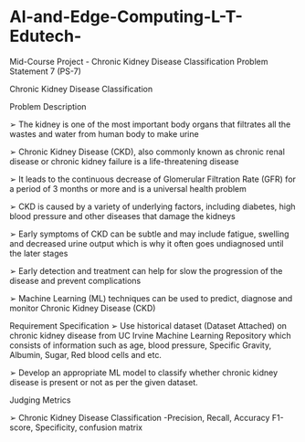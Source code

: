 # AI-and-Edge-Computing-L-T-Edutech-
Mid-Course Project - Chronic Kidney Disease Classification
Problem Statement 7 (PS-7)

Chronic Kidney Disease Classification

Problem Description

  ➢ The kidney is one of the most important body organs that filtrates all the wastes and
    water from human body to make urine
    
  ➢ Chronic Kidney Disease (CKD), also commonly known as chronic renal disease or
    chronic kidney failure is a life-threatening disease
    
  ➢ It leads to the continuous decrease of Glomerular Filtration Rate (GFR) for a period of
    3 months or more and is a universal health problem
    
  ➢ CKD is caused by a variety of underlying factors, including diabetes, high blood pressure
    and other diseases that damage the kidneys
    
  ➢ Early symptoms of CKD can be subtle and may include fatigue, swelling and decreased
    urine output which is why it often goes undiagnosed until the later stages

  ➢ Early detection and treatment can help for slow the progression of the disease and
    prevent complications
    
  ➢ Machine Learning (ML) techniques can be used to predict, diagnose and monitor
    Chronic Kidney Disease (CKD)
    
    

Requirement Specification
  ➢ Use historical dataset (Dataset Attached) on chronic kidney disease from UC Irvine
    Machine Learning Repository which consists of information such as age, blood
    pressure, Specific Gravity, Albumin, Sugar, Red blood cells and etc.
    
  ➢ Develop an appropriate ML model to classify whether chronic kidney disease is present or
    not as per the given dataset.
    
  Judging Metrics
  
  ➢ Chronic Kidney Disease Classification -Precision, Recall, Accuracy F1-score, Specificity,
      confusion matrix
      
